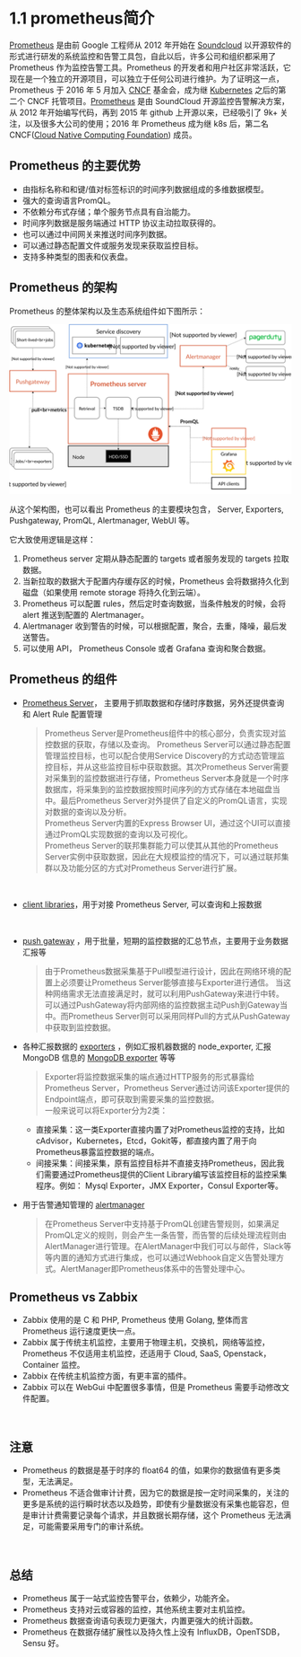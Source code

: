 # 1.1 prometheus简介

[Prometheus](https://github.com/prometheus) 是由前 Google 工程师从 2012 年开始在 [Soundcloud](http://soundcloud.com/) 以开源软件的形式进行研发的系统监控和告警工具包，自此以后，许多公司和组织都采用了 Prometheus 作为监控告警工具。Prometheus 的开发者和用户社区非常活跃，它现在是一个独立的开源项目，可以独立于任何公司进行维护。为了证明这一点，Prometheus 于 2016 年 5 月加入 [CNCF](https://cncf.io/) 基金会，成为继 [Kubernetes](http://kubernetes.io/) 之后的第二个 CNCF 托管项目。[Prometheus](https://prometheus.io) 是由 SoundCloud 开源监控告警解决方案，从 2012 年开始编写代码，再到 2015 年 github 上开源以来，已经吸引了 9k+ 关注，以及很多大公司的使用；2016 年 Prometheus 成为继 k8s 后，第二名 CNCF([Cloud Native Computing Foundation](https://cncf.io/)) 成员。

## Prometheus 的主要优势

* 由指标名称和和键/值对标签标识的时间序列数据组成的多维数据模型。
* 强大的查询语言PromQL。
* 不依赖分布式存储；单个服务节点具有自治能力。
* 时间序列数据是服务端通过 HTTP 协议主动拉取获得的。
* 也可以通过中间网关来推送时间序列数据。
* 可以通过静态配置文件或服务发现来获取监控目标。
* 支持多种类型的图表和仪表盘。

## Prometheus 的架构

Prometheus 的整体架构以及生态系统组件如下图所示：

![architecture](assets/architecture-20230730104742-a2qoutm.svg)​

从这个架构图，也可以看出 Prometheus 的主要模块包含， Server,  Exporters, Pushgateway, PromQL, Alertmanager, WebUI 等。

它大致使用逻辑是这样：

1. Prometheus server 定期从静态配置的 targets 或者服务发现的 targets 拉取数据。
2. 当新拉取的数据大于配置内存缓存区的时候，Prometheus 会将数据持久化到磁盘（如果使用 remote storage 将持久化到云端）。
3. Prometheus 可以配置 rules，然后定时查询数据，当条件触发的时候，会将 alert 推送到配置的 Alertmanager。
4. Alertmanager 收到警告的时候，可以根据配置，聚合，去重，降噪，最后发送警告。
5. 可以使用 API， Prometheus Console 或者 Grafana 查询和聚合数据。

## Prometheus 的组件

* [Prometheus Server](https://github.com/prometheus/prometheus)， 主要用于抓取数据和存储时序数据，另外还提供查询和 Alert Rule 配置管理

  > Prometheus Server是Prometheus组件中的核心部分，负责实现对监控数据的获取，存储以及查询。 Prometheus Server可以通过静态配置管理监控目标，也可以配合使用Service  Discovery的方式动态管理监控目标，并从这些监控目标中获取数据。其次Prometheus  Server需要对采集到的监控数据进行存储，Prometheus  Server本身就是一个时序数据库，将采集到的监控数据按照时间序列的方式存储在本地磁盘当中。最后Prometheus  Server对外提供了自定义的PromQL语言，实现对数据的查询以及分析。  
  > Prometheus Server内置的Express Browser UI，通过这个UI可以直接通过PromQL实现数据的查询以及可视化。  
  > Prometheus Server的联邦集群能力可以使其从其他的Prometheus Server实例中获取数据，因此在大规模监控的情况下，可以通过联邦集群以及功能分区的方式对Prometheus Server进行扩展。
  >

  ‍
* [client libraries](https://prometheus.io/docs/instrumenting/clientlibs/)，用于对接 Prometheus Server, 可以查询和上报数据

  ‍
* [push gateway](https://github.com/prometheus/pushgateway)<span data-type="text" style="background-color: var(--b3-card-warning-background);"> </span>，用于批量，短期的监控数据的汇总节点，主要用于业务数据汇报等

  > 由于Prometheus数据采集基于Pull模型进行设计，因此在网络环境的配置上必须要让Prometheus  Server能够直接与Exporter进行通信。  当这种网络需求无法直接满足时，就可以利用PushGateway来进行中转。可以通过PushGateway将内部网络的监控数据主动Push到Gateway当中。而Prometheus  Server则可以采用同样Pull的方式从PushGateway中获取到监控数据。
  >
* 各种汇报数据的 [exporters](https://prometheus.io/docs/instrumenting/exporters/)<span data-type="text" style="background-color: var(--b3-card-warning-background);"> </span>，例如汇报机器数据的 node_exporter,  汇报 MongoDB 信息的 [MongoDB exporter](https://github.com/dcu/mongodb_exporter) 等等

  > Exporter将监控数据采集的端点通过HTTP服务的形式暴露给Prometheus Server，Prometheus Server通过访问该Exporter提供的Endpoint端点，即可获取到需要采集的监控数据。  
  > 一般来说可以将Exporter分为2类：
  >

  * 直接采集：这一类Exporter直接内置了对Prometheus监控的支持，比如cAdvisor，Kubernetes，Etcd，Gokit等，都直接内置了用于向Prometheus暴露监控数据的端点。
  * 间接采集：间接采集，原有监控目标并不直接支持Prometheus，因此我们需要通过Prometheus提供的Client  Library编写该监控目标的监控采集程序。例如： Mysql Exporter，JMX Exporter，Consul Exporter等。
* 用于告警通知管理的 [alertmanager](https://github.com/prometheus/alertmanager)

  > 在Prometheus  Server中支持基于PromQL创建告警规则，如果满足PromQL定义的规则，则会产生一条告警，而告警的后续处理流程则由AlertManager进行管理。在AlertManager中我们可以与邮件，Slack等等内置的通知方式进行集成，也可以通过Webhook自定义告警处理方式。AlertManager即Prometheus体系中的告警处理中心。
  >

## Prometheus vs Zabbix

* Zabbix 使用的是 C 和 PHP, Prometheus 使用 Golang, 整体而言 Prometheus 运行速度更快一点。
* Zabbix 属于传统主机监控，主要用于物理主机，交换机，网络等监控，Prometheus 不仅适用主机监控，还适用于 Cloud, SaaS, Openstack，Container 监控。
* Zabbix 在传统主机监控方面，有更丰富的插件。
* Zabbix 可以在 WebGui 中配置很多事情，但是 Prometheus 需要手动修改文件配置。

‍

## 注意

* Prometheus 的数据是基于时序的 float64 的值，如果你的数据值有更多类型，无法满足。
* Prometheus  不适合做审计计费，因为它的数据是按一定时间采集的，关注的更多是系统的运行瞬时状态以及趋势，即使有少量数据没有采集也能容忍，但是审计计费需要记录每个请求，并且数据长期存储，这个  Prometheus 无法满足，可能需要采用专门的审计系统。

‍

## 总结

* Prometheus 属于一站式监控告警平台，依赖少，功能齐全。
* Prometheus 支持对云或容器的监控，其他系统主要对主机监控。
* Prometheus 数据查询语句表现力更强大，内置更强大的统计函数。
* Prometheus 在数据存储扩展性以及持久性上没有 InfluxDB，OpenTSDB，Sensu 好。
